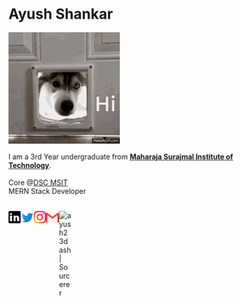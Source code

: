 <!-- ### Hi there 👋 --!>

<!--
**Ayush23Dash/Ayush23Dash** is a ✨ _special_ ✨ repository because its `README.md` (this file) appears on your GitHub profile.

Here are some ideas to get you started:

- 🔭 I’m currently working on ...
- 🌱 I’m currently learning ...
- 👯 I’m looking to collaborate on ...
- 🤔 I’m looking for help with ...
- 💬 Ask me about ...
- 📫 How to reach me: ...
- 😄 Pronouns: ...
- ⚡ Fun fact: ...
-->
# Ayush Shankar&nbsp;
<img src="https://github.com/ayush23dash/ayush23dash/blob/master/assets/hi.gif">

<p>
    I am a 3rd Year undergraduate from <a href="http://www.msit.in/"> <b>Maharaja Surajmal Institute of Technology</b></a>. <br><br>
    Core @<a target="_blank" href="https://dsc.msit.in/">DSC MSIT</a><br>
    MERN Stack Developer  
</p>


<br>


  <a href="https://www.linkedin.com/in/ayush23dash/">
    <img align="left" alt="ayush23dash | Linkedin" width="24px" src="https://github.com/ayush23dash/ayush23dash/blob/master/assets/linkedin.svg" />
  </a>
  <a href="https://twitter.com/ayush23dash">
    <img align="left" alt="ayush23dash | Twitter" width="26px" src="https://github.com/ayush23dash/ayush23dash/blob/master/assets/twitter.svg" />
  </a>
  <a href="https://www.instagram.com/ayush_shankar">
    <img align="left" alt="ayush23dash | Instagram" width="24px" src="https://github.com/ayush23dash/ayush23dash/blob/master/assets/instagram.svg" />
  </a>
  <a href="mailto:ayushshanker23@gmail.com">
    <img align="left" alt="ayush23dash | Gmail" width="26px" src="https://github.com/ayush23dash/ayush23dash/blob/master/assets/gmail.svg" />
  </a>
  <a href="https://sourcerer.io/ayush23dash">
    <img align="left" alt="ayush23dash | Sourcerer" width="24px" src="https://avatars3.githubusercontent.com/u/29913589?s=200&v=4" />
  </a>

<br><br>



